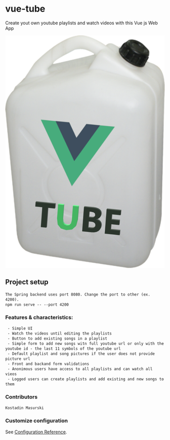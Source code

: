 # vue-tube
Create yout own youtube playlists and watch videos with this Vue js Web App

![Image description](https://github.com/kostadin-masurski/vue-tube-VueJS-Front/blob/master/src/assets/Vue-tube-logo-big.png)

## Project setup
```
The Spring backend uses port 8080. Change the port to other (ex. 4200).
npm run serve -- --port 4200
```

### Features & characteristics:
```
 - Simple UI
 - Watch the videos until editing the playlists 
 - Button to add existing songs in a playlist
 - Simple form to add new songs witn full youtube url or only with the youtube id - the last 11 symbols of the youtube url 
 - Default playlist and song pictures if the user does not provide picture url 
 - Front and backand form validations
 - Anonimous users have access to all playlists and can watch all vieos 
 - Logged users can create playlists and add existing and new songs to them
```

### Contributors
```
Kostadin Masurski
```

### Customize configuration
See [Configuration Reference](https://cli.vuejs.org/config/).
